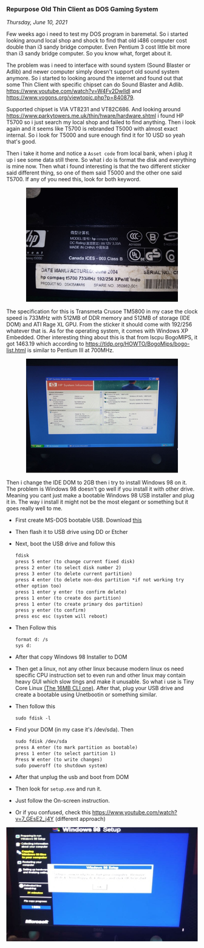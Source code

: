 ### **Repurpose Old Thin Client as DOS Gaming System**
_Thursday, June 10, 2021_

Few weeks ago i need to test my DOS program in baremetal. So i started looking around 
local shop and shock to find that old i486 computer cost double than i3 sandy bridge computer. 
Even Pentium 3 cost little bit more than i3 sandy bridge computer. So you know what, forget 
about it. 

The problem was i need to interface with sound system (Sound Blaster or Adlib) and newer computer 
simply doesn't support old sound system anymore. So i started to looking around the internet and 
found out that some Thin Client with specific chipset can do Sound Blaster and Adlib. 
<https://www.youtube.com/watch?v=W4Fv2DwlldI> and <https://www.vogons.org/viewtopic.php?p=840879>.

Supported chipset is VIA VT8231 and VT82C686. And looking around <https://www.parkytowers.me.uk/thin/hware/hardware.shtml> 
i found HP T5700 so i just search my local shop and failed to find anything. Then i look again and 
it seems like T5700 is rebranded T5000 with almost exact internal. So i look for T5000 and 
sure enough find it for 10 USD so yeah that's good.

Then i take it home and notice a `Asset code` from local bank, when i plug it up i see some 
data still there. So what i do is format the disk and everything is mine now. Then what i found 
interesting is that the two different sticker said different thing, so one of them said T5000 
and the other one said T5700. If any of you need this, look for both keyword.
<p align="center">
    <img src="./posts/2021-06-10-repurpose-old-thin-client-as-dos-gaming-system/1.jpg" height="300em" alt="img">
</p>

The specification for this is Transmeta Crusoe TM5800 in my case the clock speed is 733MHz with 
512MB of DDR memory and 512MB of storage (IDE DOM) and ATI Rage XL GPU. From the sticker it should come 
with 192/256 whatever that is. As for the operating system, it comes with Windows XP Embedded. 
Other interesting thing about this is that from lscpu BogoMIPS, it got 1463.19 which according to 
<https://tldp.org/HOWTO/BogoMips/bogo-list.html> is similar to Pentium III at 700MHz.
<p align="center">
    <img src="./posts/2021-06-10-repurpose-old-thin-client-as-dos-gaming-system/2.jpg" height="300em" alt="img">
</p>

Then i change the IDE DOM to 2GB then i try to install Windows 98 on it. The problem is 
Windows 98 doesn't go well if you install it with other drive. Meaning you cant just make 
a bootable Windows 98 USB installer and plug it in. The way i install it might not be the most 
elegant or something but it goes really well to me.

* First create MS-DOS bootable USB. Download [this](./posts/2021-06-10-repurpose-old-thin-client-as-dos-gaming-system/dos622-disk-image.zip)
* Then flash it to USB drive using DD or Etcher
* Next, boot the USB drive and follow this

    ```
    fdisk
    press 5 enter (to change current fixed disk)
    press 2 enter (to select disk number 2)
    press 3 enter (to delete current partition)
    press 4 enter (to delete non-dos partition *if not working try other option too)
    press 1 enter y enter (to confirm delete)
    press 1 enter (to create dos partition)
    press 1 enter (to create primary dos partition)
    press y enter (to confirm)
    press esc esc (system will reboot)
    ```
* Then Follow this

    ```
    format d: /s
    sys d:
    ```
* After that copy Windows 98 Installer to DOM
* Then get a linux, not any other linux because modern linux os need specific CPU instruction set 
to even run and other linux may contain heavy GUI which slow tings and make it unusable. So what i 
use is Tiny Core Linux [(The 16MB CLI one)](http://tinycorelinux.net/12.x/x86/release/Core-current.iso). 
After that, plug your USB drive and create a bootable using Unetbootin or something similar. 
* Then follow this
    ```
    sudo fdisk -l
    ```
* Find your DOM (in my case it's /dev/sda). Then

    ```
    sudo fdisk /dev/sda
    press A enter (to mark partition as bootable)
    press 1 enter (to select partition 1)
    Press W enter (to write changes)
    sudo poweroff (to shutdown system)
    ```
* After that unplug the usb and boot from DOM
* Then look for `setup.exe` and run it.
* Just follow the On-screen instruction.
* Or if you confused, check this <https://www.youtube.com/watch?v=7_GEsE2_j4Y> (different approach)
<p align="center">
    <img src="./posts/2021-06-10-repurpose-old-thin-client-as-dos-gaming-system/3.jpg" height="300em" alt="img">
</p>